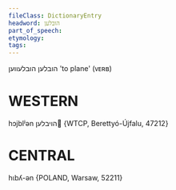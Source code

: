 ```yaml
---
fileClass: DictionaryEntry
headword: הובלען
part_of_speech: 
etymology: 
tags: 
---
```

הובלען
הובלעווען
'to plane' (ᴠᴇʀʙ)

WESTERN
========

hɔjblʲən הויבלען {WTCP, Berettyó-Újfalu, 47212}

CENTRAL
========

hɩbʎ-ən {POLAND, Warsaw, 52211}

